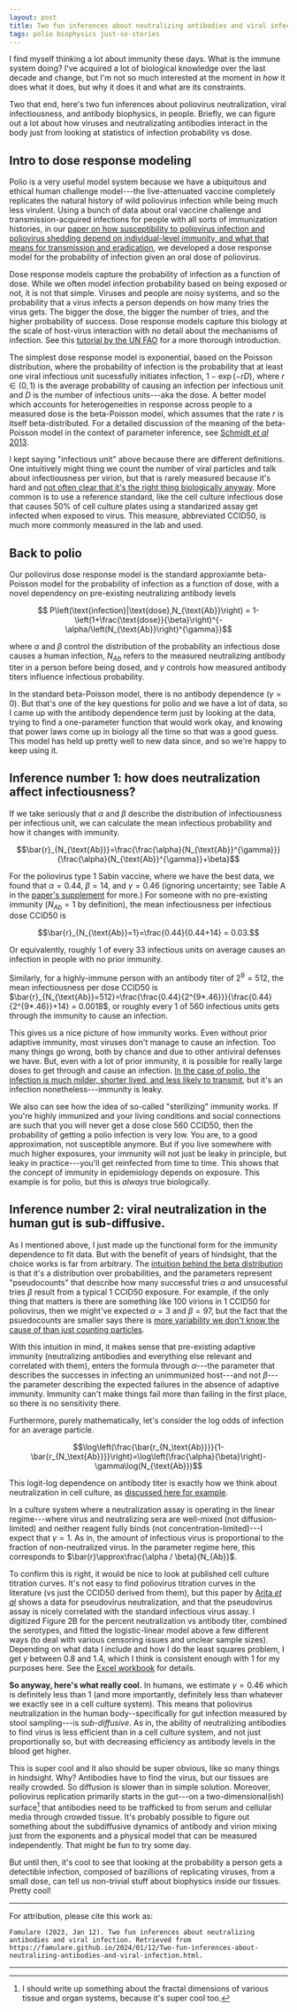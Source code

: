 ```yaml
---
layout: post
title: Two fun inferences about neutralizing antibodies and viral infection
tags: polio biophysics just-so-stories
---
```


I find myself thinking a lot about immunity these days. What is the immune system doing? I've acquired a lot of biological knowledge over the last decade and change, but I'm not so much interested at the moment in *how* it does what it does, but why it does it and what are its constraints. 

Two that end, here's two fun inferences about poliovirus neutralization, viral infectiousness, and antibody biophysics, in people. Briefly, we can figure out a lot about how viruses and neutralizating antibodies interact in the body just from looking at statistics of infection probability vs dose.

## Intro to dose response modeling

Polio is a very useful model system because we have a ubiquitous and ethical human challenge model---the live-attenuated vaccine completely replicates the natural history of wild poliovirus infection while being much less virulent. Using a bunch of data about oral vaccine challenge and transmission-acquired infections for people with all sorts of immunization histories, in our [paper on how susceptibility to poliovirus infection and poliovirus shedding depend on individual-level immunity, and what that means for transmission and eradication](https://journals.plos.org/plosbiology/article?id=10.1371/journal.pbio.2002468), we developed a dose response model for the probability of infection given an oral dose of poliovirus.

Dose response models capture the probability of infection as a function of dose. While we often model infection probability based on being exposed or not, it is not that simple. Viruses and people are noisy systems, and so the probability that a virus infects a person depends on how many tries the virus gets. The bigger the dose, the bigger the number of tries, and the higher probability of success. Dose response models capture this biology at the scale of host-virus interaction with no detail about the mechanisms of infection. See this [tutorial by the UN FAO](https://www.fao.org/3/y4666e/y4666e0b.htm) for a more thorough introduction. 

The simplest dose response model is exponential, based on the Poisson distribution, where the probability of infection is the probability that at least one viral infectious unit sucessfully initiates infection, $1-\exp(-rD)$, where $r\in(0,1)$ is the average probability of causing an infection per infectious unit and $D$ is the number of infectious units---aka the dose. A better model which accounts for heterogeneities in response across people to a measured dose is the beta-Poisson model, which assumes that the rate $r$ is itself beta-distributed. For a detailed discussion of the meaning of the beta-Poisson model in the context of parameter inference, see [Schmidt *et al* 2013](https://pubmed.ncbi.nlm.nih.gov/23311599/).

I kept saying "infectious unit" above because there are different definitions. One intuitively might thing we count the number of viral particles and talk about infectiousness per virion, but that is rarely measured because it's hard and [not often clear that it's the right thing biologically anyway](https://www.nature.com/articles/d41586-019-01880-6). More common is to use a reference standard, like the cell culture infectious dose that causes 50\% of cell culture plates using a standarized assay get infected when exposed to virus. This measure, abbreviated CCID50, is much more commonly measured in the lab and used. 

## Back to polio

Our poliovirus dose response model is the standard approxiamte beta-Poisson model for the probability of infection as a function of dose, with a novel dependency on pre-existing neutralizing antibody levels

$$ P\left(\text{infection}|\text{dose},N_{\text{Ab}}\right) = 1-\left(1+\frac{\text{dose}}{\beta}\right)^{-\alpha/\left(N_{\text{Ab}}\right)^{\gamma}}$$

where $\alpha$ and $\beta$ control the distribution of the probability an infectious dose causes a human infection, $N_{Ab}$ refers to the measured neutralizing antibody titer in a person before being dosed, and $\gamma$ controls how measured antibody titers influence infectious probability.

In the standard beta-Poisson model, there is no antibody dependence ($\gamma=0$). But that's one of the key questions for polio and we have a lot of data, so I came up with the antibody dependence term just by looking at the data, trying to find a one-parameter function that would work okay, and knowing that power laws come up in biology all the time so that was a good guess. This model has held up pretty well to new data since, and so we're happy to keep using it.

## Inference number 1: how does neutralization affect infectiousness?

If we take seriously that $\alpha$ and $\beta$ describe the distribution of infectiousness per infectious unit, we can calculate the mean infectious probability and how it changes with immunity. 

$$\bar{r}_{N_{\text{Ab}}}=\frac{\frac{\alpha}{N_{\text{Ab}}^{\gamma}}}{\frac{\alpha}{N_{\text{Ab}}^{\gamma}}+\beta}$$

For the poliovirus type 1 Sabin vaccine, where we have the best data, we found that $\alpha=0.44$, $\beta=14$, and $\gamma=0.46$ (ignoring uncertainty; see Table A in the [paper's supplement](https://journals.plos.org/plosbiology/article?id=10.1371/journal.pbio.2002468#sec016) for more.)  For someone with no pre-existing immunity ($N_{Ab}=1$ by definition), the mean infectiousness per infectious dose CCID50 is 

$$\bar{r}_{N_{\text{Ab}}=1}=\frac{0.44}{0.44+14} = 0.03.$$

Or equivalently, roughly 1 of every 33 infectious units on average causes an infection in people with no prior immunity.

Similarly, for a highly-immune person with an antibody titer of $2^9=512$, the mean infectiousness per dose CCID50 is $\bar{r}_{N_{\text{Ab}}=512}=\frac{\frac{0.44}{2^{9*.46}}}{\frac{0.44}{2^{9*.46}}+14} = 0.0018$, or roughly every 1 of 560 infectious units gets through the immunity to cause an infection.

This gives us a nice picture of how immunity works. Even without prior adaptive immunity, most viruses don't manage to cause an infection. Too many things go wrong, both by chance and due to other antiviral defenses we have. But, even with a lot of prior immunity, it is possible for really large doses to get through and cause an infection. [In the case of polio, the infection is much milder, shorter lived, and less likely to transmit](https://journals.plos.org/plosbiology/article?id=10.1371/journal.pbio.2002468), but it's an infection nonetheless---immunity is leaky.  

We also can see how the idea of so-called "sterilizing" immunity works. If you're highly immunized and your living conditions and social connections are such that you will never get a dose close 560 CCID50, then the probability of getting a polio infection is very low. You are, to a good approximation, not susceptible anymore.  But if you live somewhere with much higher exposures, your immunity will not just be leaky in principle, but leaky in practice---you'll get reinfected from time to time. This shows that the concept of immunity in epidemiology depends on exposure. This example is for polio, but this is *always* true biologically.

## Inference number 2: viral neutralization in the human gut is sub-diffusive.

As I mentioned above, I just made up the functional form for the immunity dependence to fit data. But with the benefit of years of hindsight, that the choice works is far from arbitrary. The [intuition behind the beta distribution](https://stats.stackexchange.com/questions/47771/what-is-the-intuition-behind-beta-distribution) is that it's a distribution over probabilities, and the parameters represent "pseudocounts" that describe how many successful tries $\alpha$ and unsucessful tries $\beta$ result from a typical 1 CCID50 exposure. For example, if the only thing that matters is there are something like 100 virions in 1 CCID50 for poliovirus, then we might've expected $\alpha=3$ and $\beta = 97$, but the fact that the psuedocounts are smaller says there is [more variability we don't know the cause of than just counting particles](https://www.nature.com/articles/s41579-020-00449-9).  

With this intuition in mind, it makes sense that pre-existing adaptive immunity (neutralizing antibodies and everything else relevant and correlated with them), enters the formula through $\alpha$---the parameter that describes the successes in infecting an unimmunized host---and not $\beta$---the parameter describing the expected failures in the absence of adaptive immunity. Immunity can't make things fail more than failing in the first place, so there is no sensitivity there. 

Furthermore, purely mathematically, let's consider the log odds of infection for an average particle.

$$\log\left(\frac{\bar{r_{N_\text{Ab}}}}{1-\bar{r_{N_\text{Ab}}}}\right)=\log\left(\frac{\alpha}{\beta}\right)-\gamma\log(N_{\text{Ab}})$$

This logit-log dependence on antibody titer is exactly how we think about neutralization in cell culture, as [discussed here for example](https://www.ncbi.nlm.nih.gov/pmc/articles/PMC7973348/). 

In a culture system where a neutralization assay is operating in the linear regime---where virus and neutralizing sera are well-mixed (not diffusion-limited) and neither reagent fully binds (not concentration-limited)---I expect that $\gamma=1$. As in, the amount of infectious virus is proportional to the fraction of non-neutralized virus. In the parameter regime here, this corresponds to $\bar{r}\approx\frac{\alpha / \beta}{N_{Ab}}$.  

To confirm this is right, it would be nice to look at published cell culture titration curves. It's not easy to find poliovirus titration curves in the literature (vs just the CCID50 derived from them), but this paper by [Arita *et al*](https://www.ncbi.nlm.nih.gov/pmc/articles/PMC3209023/) shows a data for pseudovirus neutralization, and that the pseudovirus assay is nicely correlated with the standard infectious virus assay. I digitized Figure 2B for the percent neutralization vs antibody titer, combined the serotypes, and fitted the logistic-linear model above a few different ways (to deal with various censoring issues and unclear sample sizes). Depending on what data I include and how I do the least squares problem, I get $\gamma$ between 0.8 and 1.4, which I think is consistent enough with 1 for my purposes here. See the [Excel workbook](/assets/2024-01-12-Two-fun-inferences-about-neutralizing-antibodies-and-viral-infection/Arita2011_Fig2_dilution_traces.xlsx) for details. 

**So anyway, here's what really cool.**  In humans, we estimate $\gamma=0.46$ which is definitely less than 1 (and more importantly, definitely less than whatever we exactly see in a cell culture system).  This means that poliovirus neutralization in the human body--specifically for gut infection measured by stool sampling---is *sub-diffusive*. As in, the ability of neutralizing antibodies to find virus is less efficient than in a cell culture system, and not just proportionally so, but with decreasing efficiency as antibody levels in the blood get higher. 

This is super cool and it also should be super obvious, like so many things in hindsight. Why? Antibodies have to find the virus, but our tissues are really crowded. So diffusion is slower than in simple solution. Moreover, poliovirus replication primarily starts in the gut---on a two-dimensional(ish) surface[^1] that antibodies need to be trafficked to from serum and cellular media through crowded tissue. It's probably possible to figure out something about the subdiffusive dynamics of antibody and virion mixing just from the exponents and a physical model that can be measured independently. That might be fun to try some day. 

But until then, it's cool to see that looking at the probability a person gets a detectible infection, composed of bazillions of replicating viruses, from a small dose, can tell us non-trivial stuff about biophysics inside our tissues. Pretty cool!


____

For attribution, please cite this work as:

`Famulare (2023, Jan 12). Two fun inferences about neutralizing antibodies and viral infection. Retrieved from https://famulare.github.io/2024/01/12/Two-fun-inferences-about-neutralizing-antibodies-and-viral-infection.html.`

____

[^1]: I should write up something about the fractal dimensions of various tissue and organ systems, because it's super cool too. 
